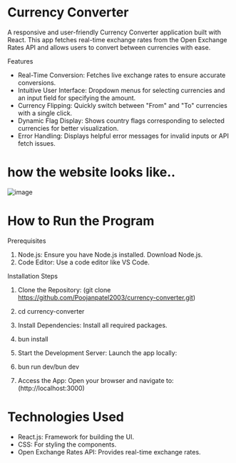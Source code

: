 # Currency Converter

A responsive and user-friendly Currency Converter application built with React. This app fetches real-time exchange rates from the Open Exchange Rates API and allows users to convert between currencies with ease.

Features
* Real-Time Conversion: Fetches live exchange rates to ensure accurate conversions.
* Intuitive User Interface: Dropdown menus for selecting currencies and an input field for specifying the amount.
* Currency Flipping: Quickly switch between "From" and "To" currencies with a single click.
* Dynamic Flag Display: Shows country flags corresponding to selected currencies for better visualization.
* Error Handling: Displays helpful error messages for invalid inputs or API fetch issues.

# how the website looks like..
  ![image](https://github.com/user-attachments/assets/c423892c-b928-4efc-b55c-abeccbd7e487)


# How to Run the Program
Prerequisites
 1. Node.js: Ensure you have Node.js installed. Download Node.js.
 2. Code Editor: Use a code editor like VS Code.

Installation Steps
  1. Clone the Repository: (git clone https://github.com/Poojanpatel2003/currency-converter.git)
     
  2. cd currency-converter
  3. Install Dependencies: Install all required packages.
  4. bun install
  5. Start the Development Server: Launch the app locally:
  6. bun run dev/bun dev
  7. Access the App: Open your browser and navigate to: (http://localhost:3000)

# Technologies Used
 * React.js: Framework for building the UI.
 * CSS: For styling the components.
 * Open Exchange Rates API: Provides real-time exchange rates.

